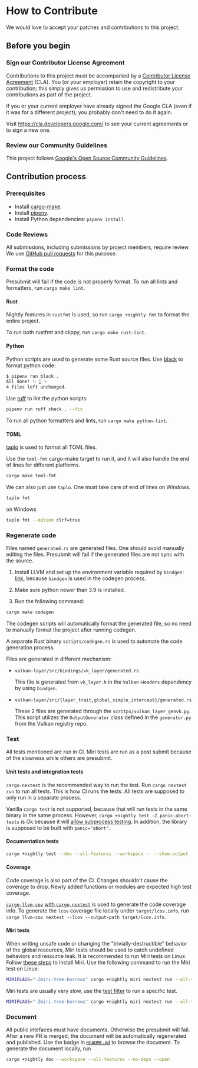 # How to Contribute

We would love to accept your patches and contributions to this project.

## Before you begin

### Sign our Contributor License Agreement

Contributions to this project must be accompanied by a
[Contributor License Agreement](https://cla.developers.google.com/about) (CLA).
You (or your employer) retain the copyright to your contribution; this simply
gives us permission to use and redistribute your contributions as part of the
project.

If you or your current employer have already signed the Google CLA (even if it
was for a different project), you probably don't need to do it again.

Visit <https://cla.developers.google.com/> to see your current agreements or to
sign a new one.

### Review our Community Guidelines

This project follows [Google's Open Source Community
Guidelines](https://opensource.google/conduct/).

## Contribution process

### Prerequisites

* Install [cargo-make](https://sagiegurari.github.io/cargo-make/#installation).
* Install [pipenv](https://pipenv.pypa.io/en/latest/#install-pipenv-today).
* Install Python dependencies: `pipenv install`.

### Code Reviews

All submissions, including submissions by project members, require review. We
use [GitHub pull requests](https://docs.github.com/articles/about-pull-requests)
for this purpose.

### Format the code

Presubmit will fail if the code is not properly format. To run all lints and formatters, run `cargo make lint`.

#### Rust

Nightly features in `rustfmt` is used, so run `cargo +nightly fmt` to format the entire project.

To run both rustfmt and clippy, run `cargo make rust-lint`.

#### Python

Python scripts are used to generate some Rust source files. Use [black](https://black.readthedocs.io/en/stable) to format python code:

```bash
$ pipenv run black .
All done! ✨ 🍰 ✨
4 files left unchanged.
```

Use [ruff](https://github.com/astral-sh/ruff) to lint the python scripts:

```bash
pipenv run ruff check . --fix
```

To run all python formatters and lints, run `cargo make python-lint`.

#### TOML

[taplo](https://taplo.tamasfe.dev/) is used to format all TOML files.

Use the `toml-fmt` cargo-make target to run it, and it will also handle the end of lines for different platforms.

```bash
cargo make toml-fmt
```

We can also just use `taplo`. One must take care of end of lines on Windows.

```bash
taplo fmt
```

on Windows

```bash
taplo fmt --option clrf=true
```

### Regenerate code

Files named `generated.rs` are generated files. One should avoid manually editing the files. Presubmit will fail if the generated files are not sync with the source.

1. Install LLVM and set up the environment variable required by `bindgen`: [link](https://rust-lang.github.io/rust-bindgen/requirements.html), because `bindgen` is used in the codegen process.

2. Make sure python newer than 3.9 is installed.

3. Run the following command:

```bash
cargo make codegen
```

The codegen scripts will automatically format the generated file, so no need to manually format the project after running codegen.

A separate Rust binary `scripts/codegen.rs` is used to automate the code generation process.

Files are generated in different mechanism:

* `vulkan-layer/src/bindings/vk_layer/generated.rs`

  This file is generated from `vk_layer.h` in the `Vulkan-Headers` dependency by using `bindgen`.

* `vulkan-layer/src/{layer_trait,global_simple_intercept}/generated.rs`

  These 2 files are generated through the `scritps/vulkan_layer_genvk.py`. This script utilizes the `OutputGenerator` class defined in the `generator.py` from the Vulkan registry repo.

### Test

All tests mentioned are run in CI. Miri tests are run as a post submit because of the slowness while others are presubmit.

#### Unit tests and integration tests

`cargo-nextest` is the recommended way to run the test.  Run `cargo nextest run` to run all tests. This is how CI runs the tests. All tests are supposed to only run in a separate process.

Vanilla `cargo test` is not supported, because that will run tests in the same binary in the same process. However, `cargo +nightly test -Z panic-abort-tests` is Ok because it will [allow subprocess testing](https://github.com/rust-lang/rust/issues/67650). In addition, the library is supposed to be built with `panic="abort"`.

#### Documentation tests

```bash
cargo +nightly test --doc --all-features --workspace -- --show-output
```

#### Coverage

Code coverage is also part of the CI. Changes shouldn't cause the coverage to drop. Newly added functions or modules are expected high test coverage.

[`cargo-llvm-cov`](https://github.com/taiki-e/cargo-llvm-cov) [with `cargo-nextest`](https://nexte.st/book/test-coverage.html#llvm-cov) is used to generate the code coverage info. To generate the `lcov` coverage file locally under `target/lcov.info`, run `cargo llvm-cov nextest --lcov --output-path target/lcov.info`.

#### Miri tests

When writing unsafe code or changing the "trivially-destructible" behavior of the global resources, Miri tests should be used to catch undefined behaviors and resource leak. It is recommended to run Miri tests on Linux. Follow [these steps](https://github.com/rust-lang/miri#using-miri) to install Miri. Use the following command to run the Miri test on Linux:

```bash
MIRIFLAGS="-Zmiri-tree-borrows" cargo +nightly miri nextest run --all-targets --all-features -j8 --no-fail-fast
```

Miri tests are usually very slow, use the [test filter](https://nexte.st/book/filter-expressions.html) to run a specific test.

```bash
MIRIFLAGS="-Zmiri-tree-borrows" cargo +nightly miri nextest run --all-targets --all-features --no-fail-fast -E'test(test_should_return_fp_when_called_with_get_instance_proc_addr_name)'
```

### Document

All public intefaces must have documents. Otherwise the presubmit will fail. After a new PR is merged, the document will be automatically regenerated and published. Use the badge in [`README.md`](README.md) to browse the document. To generate the document locally, run
```bash
cargo +nightly doc --workspace --all-features --no-deps --open
```